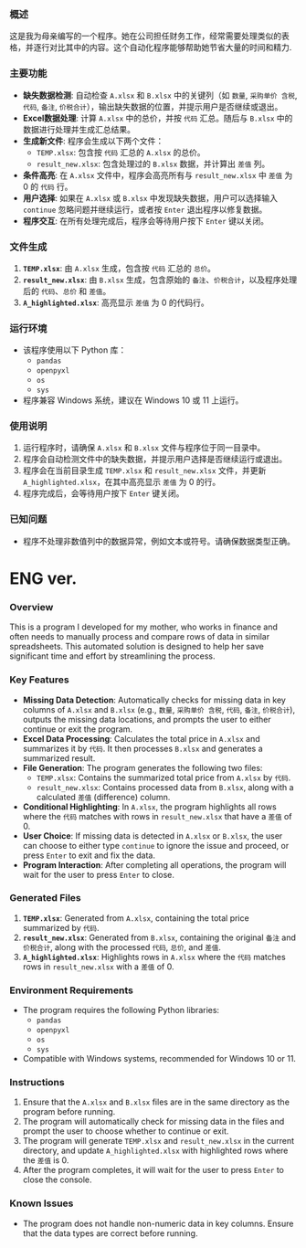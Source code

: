 ### 概述
这是我为母亲编写的一个程序。她在公司担任财务工作，经常需要处理类似的表格，并逐行对比其中的内容。这个自动化程序能够帮助她节省大量的时间和精力.

### 主要功能
- **缺失数据检测**: 自动检查 `A.xlsx` 和 `B.xlsx` 中的关键列（如 `数量`, `采购单价 含税`, `代码`, `备注`, `价税合计`），输出缺失数据的位置，并提示用户是否继续或退出。
- **Excel数据处理**: 计算 `A.xlsx` 中的总价，并按 `代码` 汇总。随后与 `B.xlsx` 中的数据进行处理并生成汇总结果。
- **生成新文件**: 程序会生成以下两个文件：
    - `TEMP.xlsx`: 包含按 `代码` 汇总的 `A.xlsx` 的总价。
    - `result_new.xlsx`: 包含处理过的 `B.xlsx` 数据，并计算出 `差值` 列。
- **条件高亮**: 在 `A.xlsx` 文件中，程序会高亮所有与 `result_new.xlsx` 中 `差值` 为 0 的 `代码` 行。
- **用户选择**: 如果在 `A.xlsx` 或 `B.xlsx` 中发现缺失数据，用户可以选择输入 `continue` 忽略问题并继续运行，或者按 `Enter` 退出程序以修复数据。
- **程序交互**: 在所有处理完成后，程序会等待用户按下 `Enter` 键以关闭。

### 文件生成
1. **`TEMP.xlsx`**: 由 `A.xlsx` 生成，包含按 `代码` 汇总的 `总价`。
2. **`result_new.xlsx`**: 由 `B.xlsx` 生成，包含原始的 `备注`、`价税合计`，以及程序处理后的 `代码`、`总价` 和 `差值`。
3. **`A_highlighted.xlsx`**: 高亮显示 `差值` 为 0 的代码行。

### 运行环境
- 该程序使用以下 Python 库：
    - `pandas`
    - `openpyxl`
    - `os`
    - `sys`
- 程序兼容 Windows 系统，建议在 Windows 10 或 11 上运行。

### 使用说明
1. 运行程序时，请确保 `A.xlsx` 和 `B.xlsx` 文件与程序位于同一目录中。
2. 程序会自动检测文件中的缺失数据，并提示用户选择是否继续运行或退出。
3. 程序会在当前目录生成 `TEMP.xlsx` 和 `result_new.xlsx` 文件，并更新 `A_highlighted.xlsx`，在其中高亮显示 `差值` 为 0 的行。
4. 程序完成后，会等待用户按下 `Enter` 键关闭。

### 已知问题
- 程序不处理非数值列中的数据异常，例如文本或符号。请确保数据类型正确。

# ENG ver.
### Overview
This is a program I developed for my mother, who works in finance and often needs to manually process and compare rows of data in similar spreadsheets. This automated solution is designed to help her save significant time and effort by streamlining the process.

### Key Features
- **Missing Data Detection**: Automatically checks for missing data in key columns of `A.xlsx` and `B.xlsx` (e.g., `数量`, `采购单价 含税`, `代码`, `备注`, `价税合计`), outputs the missing data locations, and prompts the user to either continue or exit the program.
- **Excel Data Processing**: Calculates the total price in `A.xlsx` and summarizes it by `代码`. It then processes `B.xlsx` and generates a summarized result.
- **File Generation**: The program generates the following two files:
    - `TEMP.xlsx`: Contains the summarized total price from `A.xlsx` by `代码`.
    - `result_new.xlsx`: Contains processed data from `B.xlsx`, along with a calculated `差值` (difference) column.
- **Conditional Highlighting**: In `A.xlsx`, the program highlights all rows where the `代码` matches with rows in `result_new.xlsx` that have a `差值` of 0.
- **User Choice**: If missing data is detected in `A.xlsx` or `B.xlsx`, the user can choose to either type `continue` to ignore the issue and proceed, or press `Enter` to exit and fix the data.
- **Program Interaction**: After completing all operations, the program will wait for the user to press `Enter` to close.

### Generated Files
1. **`TEMP.xlsx`**: Generated from `A.xlsx`, containing the total price summarized by `代码`.
2. **`result_new.xlsx`**: Generated from `B.xlsx`, containing the original `备注` and `价税合计`, along with the processed `代码`, `总价`, and `差值`.
3. **`A_highlighted.xlsx`**: Highlights rows in `A.xlsx` where the `代码` matches rows in `result_new.xlsx` with a `差值` of 0.

### Environment Requirements
- The program requires the following Python libraries:
    - `pandas`
    - `openpyxl`
    - `os`
    - `sys`
- Compatible with Windows systems, recommended for Windows 10 or 11.

### Instructions
1. Ensure that the `A.xlsx` and `B.xlsx` files are in the same directory as the program before running.
2. The program will automatically check for missing data in the files and prompt the user to choose whether to continue or exit.
3. The program will generate `TEMP.xlsx` and `result_new.xlsx` in the current directory, and update `A_highlighted.xlsx` with highlighted rows where the `差值` is 0.
4. After the program completes, it will wait for the user to press `Enter` to close the console.

### Known Issues
- The program does not handle non-numeric data in key columns. Ensure that the data types are correct before running.
